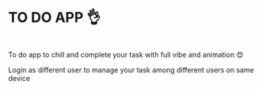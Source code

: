 <h1>TO DO APP 👌</h1>
<h1></h1>
<p>To do app to chill and complete your task with full vibe and animation 😍</p>
<p>Login as different user to manage your task among different users on same device</p>
